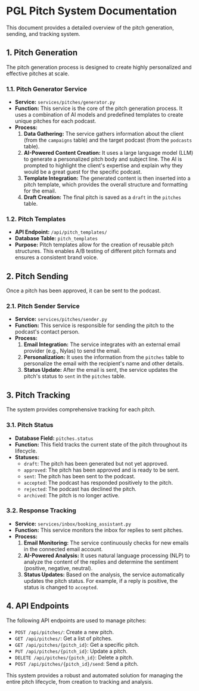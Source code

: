 
# PGL Pitch System Documentation

This document provides a detailed overview of the pitch generation, sending, and tracking system.

## 1. Pitch Generation

The pitch generation process is designed to create highly personalized and effective pitches at scale.

### 1.1. Pitch Generator Service

*   **Service:** `services/pitches/generator.py`
*   **Function:** This service is the core of the pitch generation process. It uses a combination of AI models and predefined templates to create unique pitches for each podcast.
*   **Process:**
    1.  **Data Gathering:** The service gathers information about the client (from the `campaigns` table) and the target podcast (from the `podcasts` table).
    2.  **AI-Powered Content Creation:** It uses a large language model (LLM) to generate a personalized pitch body and subject line. The AI is prompted to highlight the client's expertise and explain why they would be a great guest for the specific podcast.
    3.  **Template Integration:** The generated content is then inserted into a pitch template, which provides the overall structure and formatting for the email.
    4.  **Draft Creation:** The final pitch is saved as a `draft` in the `pitches` table.

### 1.2. Pitch Templates

*   **API Endpoint:** `/api/pitch_templates/`
*   **Database Table:** `pitch_templates`
*   **Purpose:** Pitch templates allow for the creation of reusable pitch structures. This enables A/B testing of different pitch formats and ensures a consistent brand voice.

## 2. Pitch Sending

Once a pitch has been approved, it can be sent to the podcast.

### 2.1. Pitch Sender Service

*   **Service:** `services/pitches/sender.py`
*   **Function:** This service is responsible for sending the pitch to the podcast's contact person.
*   **Process:**
    1.  **Email Integration:** The service integrates with an external email provider (e.g., Nylas) to send the email.
    2.  **Personalization:** It uses the information from the `pitches` table to personalize the email with the recipient's name and other details.
    3.  **Status Update:** After the email is sent, the service updates the pitch's status to `sent` in the `pitches` table.

## 3. Pitch Tracking

The system provides comprehensive tracking for each pitch.

### 3.1. Pitch Status

*   **Database Field:** `pitches.status`
*   **Function:** This field tracks the current state of the pitch throughout its lifecycle.
*   **Statuses:**
    *   `draft`: The pitch has been generated but not yet approved.
    *   `approved`: The pitch has been approved and is ready to be sent.
    *   `sent`: The pitch has been sent to the podcast.
    *   `accepted`: The podcast has responded positively to the pitch.
    *   `rejected`: The podcast has declined the pitch.
    *   `archived`: The pitch is no longer active.

### 3.2. Response Tracking

*   **Service:** `services/inbox/booking_assistant.py`
*   **Function:** This service monitors the inbox for replies to sent pitches.
*   **Process:**
    1.  **Email Monitoring:** The service continuously checks for new emails in the connected email account.
    2.  **AI-Powered Analysis:** It uses natural language processing (NLP) to analyze the content of the replies and determine the sentiment (positive, negative, neutral).
    3.  **Status Updates:** Based on the analysis, the service automatically updates the pitch status. For example, if a reply is positive, the status is changed to `accepted`.

## 4. API Endpoints

The following API endpoints are used to manage pitches:

*   `POST /api/pitches/`: Create a new pitch.
*   `GET /api/pitches/`: Get a list of pitches.
*   `GET /api/pitches/{pitch_id}`: Get a specific pitch.
*   `PUT /api/pitches/{pitch_id}`: Update a pitch.
*   `DELETE /api/pitches/{pitch_id}`: Delete a pitch.
*   `POST /api/pitches/{pitch_id}/send`: Send a pitch.

This system provides a robust and automated solution for managing the entire pitch lifecycle, from creation to tracking and analysis.
